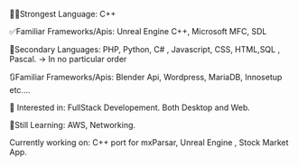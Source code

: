 👌🏾Strongest Language: C++

✅Familiar Frameworks/Apis: Unreal Engine C++, Microsoft MFC, SDL

👀Secondary Languages: PHP, Python, C# , Javascript, CSS, HTML,SQL , Pascal.  -> In no particular order

🔃Familiar Frameworks/Apis: Blender Api, Wordpress, MariaDB, Innosetup etc....

📩 Interested in: FullStack Developement. Both Desktop and Web. 

📖Still Learning: AWS, Networking.

Currently working on: C++ port for mxParsar, Unreal Engine , Stock Market App.

<!---
AubreyOlefile/AubreyOlefile is a ✨ special ✨ repository because its `README.md` (this file) appears on your GitHub profile.
You can click the Preview link to take a look at your changes.
--->
